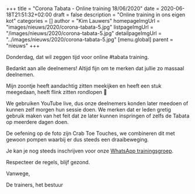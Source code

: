 +++
title = "Corona Tabata - Online training 18/06/2020"
date = 2020-06-18T21:51:32+02:00
draft = false
description = "Online training in ons eigen kot"
categories = []
author = "Kim Lauwers"
homepageImgUrl = "images/nieuws/2020/corona-tabata-5.jpg"
listpageImgUrl = "/images/nieuws/2020/corona-tabata-5.jpg"
detailpageImgUrl = "../images/nieuws/2020/corona-tabata-5.jpg"
[menu.global]
    parent = "nieuws"
+++

Donderdag, dat wil zeggen tijd voor online #tabata training.

Bedankt aan alle deelnemers! 
Altijd fijn om te merken dat jullie zo massaal deelnemen.

Mijn zoontje heeft aandachtig zitten meekijken en heeft een stuk meegedaan, heeft flink zitten rondlopen 🙂

We gebruiken YouTube live, dus onze deelnemers konden later meedoen of kunnen zelf morgen hun sessie doen. We merken dat er leden gretig gebruik maken van het feit dat ze later kunnen inspringen of zelfs de Tabata op meerdere dagen doen.

De oefening op de foto zijn Crab Toe Touches, we combineren dit met gewoon pompen waarbij er dus steeds een draaibeweging.

Je kan je nog steeds inschrijven voor onze [WhatsApp trainingsgroep](https://www.jujitsukeerbergen.be/nieuws/2020/04/16/corona-april---geen-training/).


Respecteer de regels, blijf gezond.


Vanwege,

De trainers, het bestuur